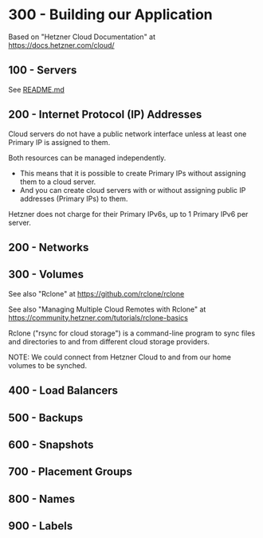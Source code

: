 # 300 - Building our Application

Based on "Hetzner Cloud Documentation" at https://docs.hetzner.com/cloud/

## 100 - Servers

See [README.md](./100/README.md)

## 200 - Internet Protocol (IP) Addresses

Cloud servers do not have a public network interface unless at least one Primary IP is assigned to them. 

Both resources can be managed independently. 

- This means that it is possible to create Primary IPs without assigning them to a cloud server. 
- And you can create cloud servers with or without assigning public IP addresses (Primary IPs) to them.

Hetzner does not charge for their Primary IPv6s, up to 1 Primary IPv6 per server.

## 200 - Networks

## 300 - Volumes

See also "Rclone" at https://github.com/rclone/rclone

See also "Managing Multiple Cloud Remotes with Rclone" at https://community.hetzner.com/tutorials/rclone-basics

Rclone ("rsync for cloud storage") is a command-line program to sync files and directories to and from different cloud storage providers.

NOTE: We could connect from Hetzner Cloud to and from our home volumes to be synched.

## 400 - Load Balancers

## 500 - Backups

## 600 - Snapshots

## 700 - Placement Groups

## 800 - Names

## 900 - Labels
